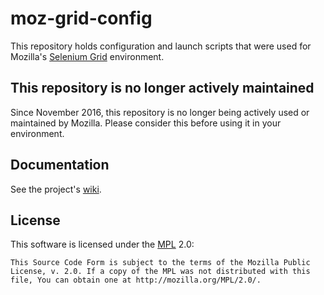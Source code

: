 # moz-grid-config

This repository holds configuration and launch scripts that were used for Mozilla's [Selenium Grid](http://selenium-grid.seleniumhq.org/) environment.

## This repository is no longer actively maintained
Since November 2016, this repository is no longer being actively used or maintained by Mozilla. Please consider this before using it in your environment.

## Documentation
See the project's [wiki](https://github.com/mozilla/moz-grid-config/wiki).

## License
This software is licensed under the [MPL](http://www.mozilla.org/MPL/2.0/) 2.0:

    This Source Code Form is subject to the terms of the Mozilla Public
    License, v. 2.0. If a copy of the MPL was not distributed with this
    file, You can obtain one at http://mozilla.org/MPL/2.0/.
